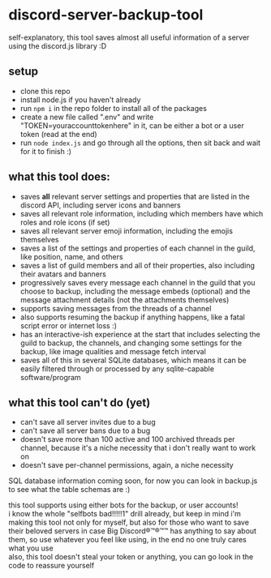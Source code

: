 # discord-server-backup-tool

self-explanatory, this tool saves almost all useful information of a server using the discord.js library :D

## setup
- clone this repo
- install node.js if you haven't already
- run `npm i` in the repo folder to install all of the packages
- create a new file called ".env" and write "TOKEN=youraccounttokenhere" in it, can be either a bot or a user token (read at the end)
- run `node index.js` and go through all the options, then sit back and wait for it to finish :)

## what this tool does:
- saves **all** relevant server settings and properties that are listed in the discord API, including server icons and banners
- saves all relevant role information, including which members have which roles and role icons (if set)
- saves all relevant server emoji information, including the emojis themselves
- saves a list of the settings and properties of each channel in the guild, like position, name, and others
- saves a list of guild members and all of their properties, also including their avatars and banners
- progressively saves every message each channel in the guild that you choose to backup, including the message embeds (optional) and the message attachment details (not the attachments themselves)
- supports saving messages from the threads of a channel
- also supports resuming the backup if anything happens, like a fatal script error or internet loss :)
- has an interactive-ish experience at the start that includes selecting the guild to backup, the channels, and changing some settings for the backup, like image qualities and message fetch interval
- saves all of this in several SQLite databases, which means it can be easily filtered through or processed by any sqlite-capable software/program

## what this tool can't do (yet)
- can't save all server invites due to a bug
- can't save all server bans due to a bug
- doesn't save more than 100 active and 100 archived threads per channel, because it's a niche necessity that i don't really want to work on
- doesn't save per-channel permissions, again, a niche necessity
  
SQL database information coming soon, for now you can look in backup.js to see what the table schemas are :)
  
this tool supports using either bots for the backup, or user accounts!  
i know the whole "selfbots bad!!!!!1" drill already, but keep in mind i'm making this tool not only for myself, but also for those who want to save their beloved servers in case Big Discord®™®™™ has anything to say about them, so use whatever you feel like using, in the end no one truly cares what you use  
also, this tool doesn't steal your token or anything, you can go look in the code to reassure yourself
